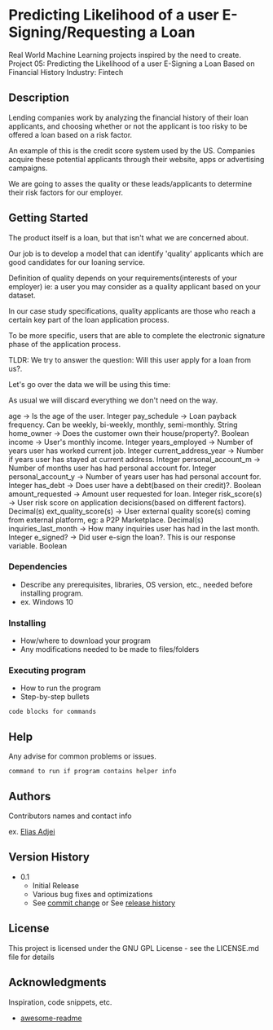 # Predicting Likelihood of a user E-Signing/Requesting a Loan

Real World Machine Learning projects inspired by the need to create.
Project 05: Predicting the Likelihood of a user E-Signing a Loan Based on Financial History
Industry: Fintech


## Description

Lending companies work by analyzing the financial history of their loan applicants,
and choosing whether or not the applicant is too risky to be offered a loan based on a
risk factor.

An example of this is the credit score system used by the US.
Companies acquire these potential applicants through their website, apps
or advertising campaigns.

We are going to asses the quality or these leads/applicants to determine their risk factors
for our employer.

## Getting Started

The product itself is a loan, but that isn't what we are concerned about.

Our job is to develop a model that can identify 'quality' applicants which are
good candidates for our loaning service.

Definition of quality depends on your requirements(interests of your employer) ie: a user you may consider as a
quality applicant based on your dataset.

In our case study specifications, quality applicants are those who reach
a certain key part of the loan application process.

To be more specific, users that are able to complete the electronic signature
phase of the application process.


TLDR: We try to answer the question: Will this user apply for a loan from us?.

Let's go over the data we will be using this time:

As usual we will discard everything we don't need on the way.

age -> Is the age of the user. Integer
pay_schedule -> Loan payback frequency. Can be weekly, bi-weekly, monthly, semi-monthly. String
home_owner -> Does the customer own their house/property?. Boolean
income -> User's monthly income. Integer
years_employed -> Number of years user has worked current job. Integer
current_address_year -> Number if years user has stayed at current address. Integer
personal_account_m -> Number of months user has had personal account for. Integer
personal_account_y -> Number of years user has had personal account for. Integer
has_debt -> Does user have a debt(based on their credit)?. Boolean
amount_requested -> Amount user requested for loan. Integer
risk_score(s) -> User risk score on application decisions(based on different factors). Decimal(s)
ext_quality_score(s) -> User external quality score(s) coming from external platform, eg: a P2P Marketplace. Decimal(s)
inquiries_last_month -> How many inquiries user has had in the last month. Integer
e_signed? -> Did user e-sign the loan?. This is our response variable. Boolean


### Dependencies

* Describe any prerequisites, libraries, OS version, etc., needed before installing program.
* ex. Windows 10

### Installing

* How/where to download your program
* Any modifications needed to be made to files/folders

### Executing program

* How to run the program
* Step-by-step bullets
```
code blocks for commands
```

## Help

Any advise for common problems or issues.
```
command to run if program contains helper info
```

## Authors

Contributors names and contact info

ex. [Elias Adjei](https://adjeielias90.github.io)

## Version History


* 0.1
    * Initial Release
    * Various bug fixes and optimizations
    * See [commit change]() or See [release history]()


## License

This project is licensed under the GNU GPL License - see the LICENSE.md file for details

## Acknowledgments

Inspiration, code snippets, etc.
* [awesome-readme](https://github.com/matiassingers/awesome-readme)